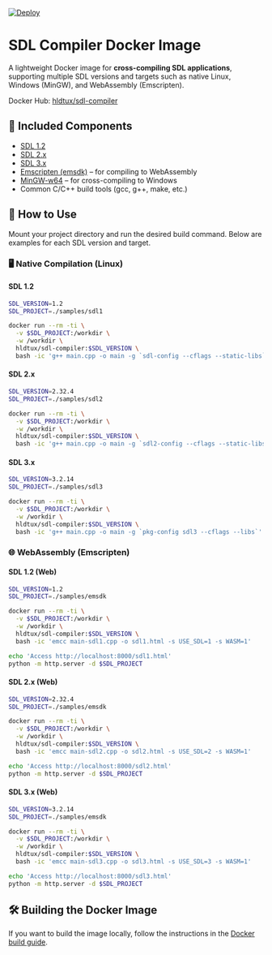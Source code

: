 [![Deploy](https://github.com/humbertodias/docker-sdl-compiler/actions/workflows/deploy.yml/badge.svg)](https://github.com/humbertodias/docker-sdl-compiler/actions/workflows/deploy.yml)

# SDL Compiler Docker Image

A lightweight Docker image for **cross-compiling SDL applications**, supporting multiple SDL versions and targets such as native Linux, Windows (MinGW), and WebAssembly (Emscripten).

Docker Hub: [hldtux/sdl-compiler](https://hub.docker.com/r/hldtux/sdl-compiler)

## 🧩 Included Components

* [SDL 1.2](https://www.libsdl.org/)
* [SDL 2.x](https://www.libsdl.org/)
* [SDL 3.x](https://www.libsdl.org/)
* [Emscripten (emsdk)](https://emscripten.org/) – for compiling to WebAssembly
* [MinGW-w64](http://mingw-w64.org) – for cross-compiling to Windows
* Common C/C++ build tools (gcc, g++, make, etc.)

## 🚀 How to Use

Mount your project directory and run the desired build command. Below are examples for each SDL version and target.

### 🖥️ Native Compilation (Linux)

#### SDL 1.2

```bash
SDL_VERSION=1.2
SDL_PROJECT=./samples/sdl1

docker run --rm -ti \
  -v $SDL_PROJECT:/workdir \
  -w /workdir \
  hldtux/sdl-compiler:$SDL_VERSION \
  bash -ic 'g++ main.cpp -o main -g `sdl-config --cflags --static-libs`'
```

#### SDL 2.x

```bash
SDL_VERSION=2.32.4
SDL_PROJECT=./samples/sdl2

docker run --rm -ti \
  -v $SDL_PROJECT:/workdir \
  -w /workdir \
  hldtux/sdl-compiler:$SDL_VERSION \
  bash -ic 'g++ main.cpp -o main -g `sdl2-config --cflags --static-libs`'
```

#### SDL 3.x

```bash
SDL_VERSION=3.2.14
SDL_PROJECT=./samples/sdl3

docker run --rm -ti \
  -v $SDL_PROJECT:/workdir \
  -w /workdir \
  hldtux/sdl-compiler:$SDL_VERSION \
  bash -ic 'g++ main.cpp -o main -g `pkg-config sdl3 --cflags --libs`'
```

### 🌐 WebAssembly (Emscripten)

#### SDL 1.2 (Web)

```bash
SDL_VERSION=1.2
SDL_PROJECT=./samples/emsdk

docker run --rm -ti \
  -v $SDL_PROJECT:/workdir \
  -w /workdir \
  hldtux/sdl-compiler:$SDL_VERSION \
  bash -ic 'emcc main-sdl1.cpp -o sdl1.html -s USE_SDL=1 -s WASM=1'

echo 'Access http://localhost:8000/sdl1.html'
python -m http.server -d $SDL_PROJECT
```

#### SDL 2.x (Web)

```bash
SDL_VERSION=2.32.4
SDL_PROJECT=./samples/emsdk

docker run --rm -ti \
  -v $SDL_PROJECT:/workdir \
  -w /workdir \
  hldtux/sdl-compiler:$SDL_VERSION \
  bash -ic 'emcc main-sdl2.cpp -o sdl2.html -s USE_SDL=2 -s WASM=1'

echo 'Access http://localhost:8000/sdl2.html'
python -m http.server -d $SDL_PROJECT
```

#### SDL 3.x (Web)

```bash
SDL_VERSION=3.2.14
SDL_PROJECT=./samples/emsdk

docker run --rm -ti \
  -v $SDL_PROJECT:/workdir \
  -w /workdir \
  hldtux/sdl-compiler:$SDL_VERSION \
  bash -ic 'emcc main-sdl3.cpp -o sdl3.html -s USE_SDL=3 -s WASM=1'

echo 'Access http://localhost:8000/sdl3.html'
python -m http.server -d $SDL_PROJECT
```

## 🛠️ Building the Docker Image

If you want to build the image locally, follow the instructions in the [Docker build guide](./DOCKER.md).
